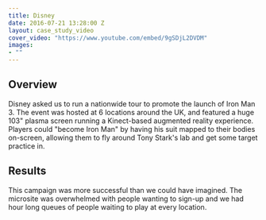 ```yaml
---
title: Disney
date: 2016-07-21 13:28:00 Z
layout: case_study_video
cover_video: "https://www.youtube.com/embed/9gSDjL2DVDM"
images:
- ""
---
```


## Overview
Disney asked us to run a nationwide tour to promote the launch of Iron Man 3. The event was hosted at 6 locations around the UK, and featured a huge 103" plasma screen running a Kinect-based augmented reality experience. Players could "become Iron Man" by having his suit mapped to their bodies on-screen, allowing them to fly around Tony Stark's lab and get some target practice in.

## Results
This campaign was more successful than we could have imagined. The microsite was overwhelmed with people wanting to sign-up and we had hour long queues of people waiting to play at every location.
